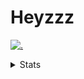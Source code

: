 # Heyzzz  

[![.](https://skillicons.dev/icons?i=js,java)](https://skillicons.dev)  

<details>
<summary>Stats</summary
<!--START_SECTION:waka-->

```txt
TypeScript   25 hrs 34 mins  ████████████████████▓░░░░   82.21 %
CSS          3 hrs           ██▒░░░░░░░░░░░░░░░░░░░░░░   09.65 %
HTML         48 mins         ▓░░░░░░░░░░░░░░░░░░░░░░░░   02.58 %
JavaScript   40 mins         ▓░░░░░░░░░░░░░░░░░░░░░░░░   02.16 %
Python       34 mins         ▒░░░░░░░░░░░░░░░░░░░░░░░░   01.83 %
```

<!--END_SECTION:waka-->
</details>
